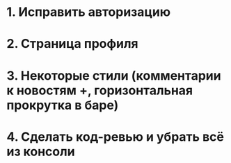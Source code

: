 # 1. Исправить авторизацию
# 2. Страница профиля
# 3. Некоторые стили (комментарии к новостям +, горизонтальная прокрутка в баре)
# 4. Сделать код-ревью и убрать всё из консоли